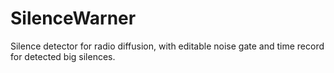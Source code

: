 # SilenceWarner
Silence detector for radio diffusion, with editable noise gate and time record for detected big silences.
